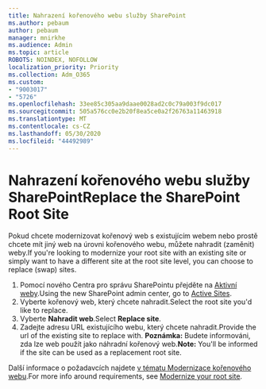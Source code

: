 ```yaml
---
title: Nahrazení kořenového webu služby SharePoint
ms.author: pebaum
author: pebaum
manager: mnirkhe
ms.audience: Admin
ms.topic: article
ROBOTS: NOINDEX, NOFOLLOW
localization_priority: Priority
ms.collection: Adm_O365
ms.custom:
- "9003017"
- "5726"
ms.openlocfilehash: 33ee85c305aa9daae0028ad2c0c79a003f9dc017
ms.sourcegitcommit: 505a576cc0e2b20f8ea5ce0a2f26763a11463918
ms.translationtype: MT
ms.contentlocale: cs-CZ
ms.lasthandoff: 05/30/2020
ms.locfileid: "44492989"
---
```

# <a name="replace-the-sharepoint-root-site"></a><span data-ttu-id="48389-102">Nahrazení kořenového webu služby SharePoint</span><span class="sxs-lookup"><span data-stu-id="48389-102">Replace the SharePoint Root Site</span></span>
<span data-ttu-id="48389-103">Pokud chcete modernizovat kořenový web s existujícím webem nebo prostě chcete mít jiný web na úrovni kořenového webu, můžete nahradit (zaměnit) weby.</span><span class="sxs-lookup"><span data-stu-id="48389-103">If you're looking to modernize your root site with an existing site or simply want to have a different site at the root site level, you can choose to replace (swap) sites.</span></span>

1. <span data-ttu-id="48389-104">Pomocí nového Centra pro správu SharePointu přejděte na [Aktivní weby](https://admin.microsoft.com/sharepoint?page=siteManagement&modern=true).</span><span class="sxs-lookup"><span data-stu-id="48389-104">Using the new SharePoint admin center, go to [Active Sites](https://admin.microsoft.com/sharepoint?page=siteManagement&modern=true).</span></span>
2. <span data-ttu-id="48389-105">Vyberte kořenový web, který chcete nahradit.</span><span class="sxs-lookup"><span data-stu-id="48389-105">Select the root site you'd like to replace.</span></span>
3. <span data-ttu-id="48389-106">Vyberte **Nahradit web**.</span><span class="sxs-lookup"><span data-stu-id="48389-106">Select **Replace site**.</span></span>
4. <span data-ttu-id="48389-107">Zadejte adresu URL existujícího webu, který chcete nahradit.</span><span class="sxs-lookup"><span data-stu-id="48389-107">Provide the url of the existing site to replace with.</span></span> <span data-ttu-id="48389-108">**Poznámka:** Budete informováni, zda lze web použít jako náhradní kořenový web.</span><span class="sxs-lookup"><span data-stu-id="48389-108">**Note:** You'll be informed if the site can be used as a replacement root site.</span></span>

<span data-ttu-id="48389-109">Další informace o požadavcích najdete [v tématu Modernizace kořenového webu](https://docs.microsoft.com/sharepoint/modern-root-site).</span><span class="sxs-lookup"><span data-stu-id="48389-109">For more info around requirements, see [Modernize your root site](https://docs.microsoft.com/sharepoint/modern-root-site).</span></span>